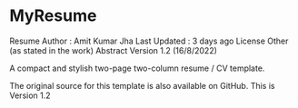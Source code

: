 # MyResume
Resume
Author : Amit Kumar Jha
Last Updated : 3 days ago
License Other (as stated in the work)
Abstract
Version 1.2 (16/8/2022)

A compact and stylish two-page two-column resume / CV template.

The original source for this template is also available on GitHub. This is Version 1.2
